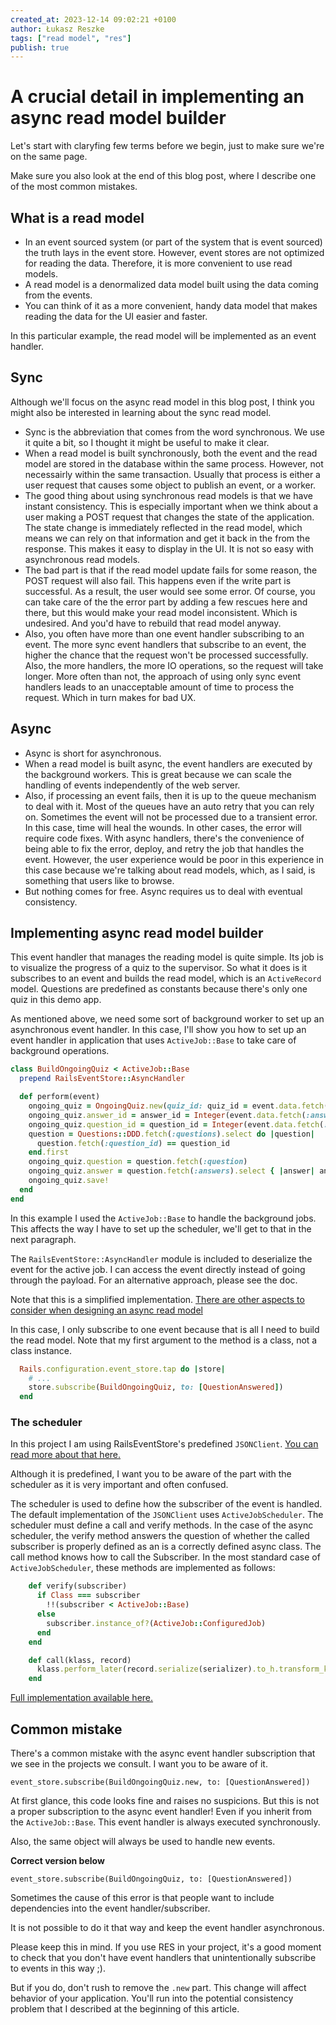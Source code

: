 ```yaml
---
created_at: 2023-12-14 09:02:21 +0100
author: Łukasz Reszke
tags: ["read model", "res"]
publish: true
---
```


# A crucial detail in implementing an async read model builder

Let's start with claryfing few terms before we begin, just to make sure we're
on the same page.

Make sure you also look at the end of this blog post, where I describe one of
the most common mistakes.

## What is a read model 

* In an event sourced system (or part of the system that
is event sourced) the truth lays in the event store. However, event stores are
not optimized for reading the data. Therefore, it is more convenient to use
read models.
* A read model is a denormalized data model built using the data coming from the
events.
* You can think of it as a more convenient, handy data model that makes reading
the data for the UI easier and faster.

In this particular example, the read model will be implemented as an event
handler.

<!-- more -->

## Sync 
Although we'll focus on the async read model in this blog post, I think
you might also be interested in learning about the sync read model.

* Sync is the abbreviation that comes from the word synchronous. We use it quite
a bit, so I thought it might be useful to make it clear.
* When a read model is built synchronously, both the event and the read model are
stored in the database within the same process. However, not necessairly within
the same transaction. Usually that process is either a user request that causes
some object to publish an event, or a worker.
* The good thing about using synchronous read models is that we have instant
consistency. This is especially important when we think about a user making a
POST request that changes the state of the application. The state change is
immediately reflected in the read model, which means we can rely on that
information and get it back in the from the response. This makes it easy to
display in the UI. It is not so easy with asynchronous read models.
* The bad part is that if the read model update fails for some reason, the POST
request will also fail. This happens even if the write part is successful. As a
result, the user would see some error. Of course, you can take care of the the
error part by adding a few rescues here and there, but this would make your
read model inconsistent. Which is undesired. And you'd have to rebuild that
read model anyway.
* Also, you often have more than one event handler subscribing to an event. The
more sync event handlers that subscribe to an event, the higher the chance that
the request won't be processed successfully. Also, the more handlers, the more
IO operations, so the request will take longer. More often than not, the
approach of using only sync event handlers leads to an unacceptable amount of
time to process the request. Which in turn makes for bad UX.

## Async 
* Async is short for asynchronous.
* When a read model is built async, the event handlers are executed by the
background workers. This is great because we can scale the handling of events
independently of the web server.
* Also, if processing an event fails, then it is up to the queue mechanism to
deal with it. Most of the queues have an auto retry that you can rely on.
Sometimes the event will not be processed due to a transient error. In this
case, time will heal the wounds.  In other cases, the error will require code
fixes. With async handlers, there's the convenience of being able to fix the
error, deploy, and retry the job that handles the event. However, the user
experience would be poor in this  experience in this case because we're talking
about read models, which, as I said, is something that users like to browse.
* But nothing comes for free. Async requires us to deal with eventual
consistency.

## Implementing async read model builder 
This event handler that manages the reading model is quite simple. Its job is
to visualize the progress of a quiz to the supervisor. So what it does is it
subscribes to an event and builds the read model, which is an `ActiveRecord`
model. Questions are predefined as constants because there's only one quiz in
this demo app.

As mentioned above, we need some sort of background worker to set up an
asynchronous event handler. In this case, I'll show you how to set up an event
handler in application that uses `ActiveJob::Base` to take care of background
operations.

```ruby
class BuildOngoingQuiz < ActiveJob::Base
  prepend RailsEventStore::AsyncHandler

  def perform(event)
    ongoing_quiz = OngoingQuiz.new(quiz_id: quiz_id = event.data.fetch(:quiz_id))
    ongoing_quiz.answer_id = answer_id = Integer(event.data.fetch(:answer_id))
    ongoing_quiz.question_id = question_id = Integer(event.data.fetch(:question_id))
    question = Questions::DDD.fetch(:questions).select do |question|
      question.fetch(:question_id) == question_id
    end.first
    ongoing_quiz.question = question.fetch(:question)
    ongoing_quiz.answer = question.fetch(:answers).select { |answer| answer.fetch(:id) == answer_id }.first.fetch(:answer)
    ongoing_quiz.save!
  end
end
```

In this example I used the `ActiveJob::Base` to handle the background jobs. This
affects the way I have to set up the scheduler, we'll get to that in the next
paragraph.

The `RailsEventStore::AsyncHandler` module is included to deserialize the event
for the active job. I can access the event directly instead of going through
the payload. For an alternative approach, please see the doc.

Note that this is a simplified implementation. [There are other aspects to
consider when designing an async read
model](https://blog.arkency.com/read-model-patterns-in-case-of-lack-of-order-guarantee/)

In this case, I only subscribe to one event because that is all I need to build
the read model. Note that my first argument to the method is a class, not a
class instance.
```ruby
  Rails.configuration.event_store.tap do |store|
    # ... 
    store.subscribe(BuildOngoingQuiz, to: [QuestionAnswered])
  end
```

### The scheduler 
In this project I am using RailsEventStore's predefined `JSONClient`. [You can
read more about that
here.](https://blog.arkency.com/first-class-json-b-handling-in-rails-event-store/)

Although it is predefined, I want you to be aware of the part with the
scheduler as it is very important and often confused.

The scheduler is used to define how the subscriber of the event is handled. The
default implementation of the `JSONClient` uses `ActiveJobScheduler`. The
scheduler must define a call and verify methods. In the case of the async
scheduler, the verify method answers the question of whether the called
subscriber is properly defined as an is a correctly defined async class. The
call method knows how to call the Subscriber. In the most standard case of
`ActiveJobScheduler`, these methods are implemented as follows:

```ruby
    def verify(subscriber)
      if Class === subscriber
        !!(subscriber < ActiveJob::Base)
      else
        subscriber.instance_of?(ActiveJob::ConfiguredJob)
      end
    end

    def call(klass, record)
      klass.perform_later(record.serialize(serializer).to_h.transform_keys(&:to_s))
    end
```

[Full implementation available here.](https://github.com/RailsEventStore/rails_event_store/blob/48ac91ec4c481257740fb5c9d1ee72489dcf5731/rails_event_store/lib/rails_event_store/active_job_scheduler.rb#L4)

## Common mistake 
There's a common mistake with the async event handler subscription that we see
in the projects we consult. I want you to be aware of it.

`event_store.subscribe(BuildOngoingQuiz.new, to: [QuestionAnswered])`

At first glance, this code looks fine and raises no suspicions. But this is not
a proper subscription to the async event handler! Even if you inherit from the
`ActiveJob::Base`. This event handler is always executed synchronously.

Also, the same object will always be used to handle new events.

**Correct version below**

`event_store.subscribe(BuildOngoingQuiz, to: [QuestionAnswered])`

Sometimes the cause of this error is that people want to include dependencies
into the event handler/subscriber. 

It is not possible to do it that way and keep the event handler asynchronous.

Please keep this in mind. If you use RES in your project, it's a good moment to
check that you don't have event handlers that unintentionally subscribe to
events in this way ;).

But if you do, don't rush to remove the `.new` part. This change will affect
behavior of your application. You'll run into the potential consistency problem
that I described at the beginning of this article.


